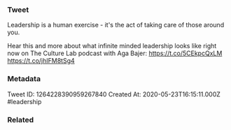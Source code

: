 ### Tweet
Leadership is a human exercise - it's the act of taking care of those around you. 

Hear this and more about what infinite minded leadership looks like right now on The Culture Lab podcast with Aga Bajer: https://t.co/5CEkpcQxLM https://t.co/jhIFM8tSg4

### Metadata
Tweet ID: 1264228390959267840
Created At: 2020-05-23T16:15:11.000Z
#leadership

### Related

